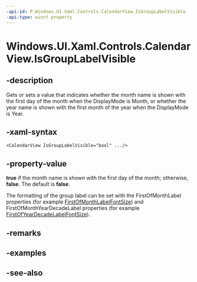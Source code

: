 ```yaml
---
-api-id: P:Windows.UI.Xaml.Controls.CalendarView.IsGroupLabelVisible
-api-type: winrt property
---
```


<!-- Property syntax
public bool IsGroupLabelVisible { get;  set; }
-->

# Windows.UI.Xaml.Controls.CalendarView.IsGroupLabelVisible

## -description
Gets or sets a value that indicates whether the month name is shown with the first day of the 
month when the DisplayMode is Month, or whether the year name is shown with the first month of the year 
when the DisplayMode is Year.



## -xaml-syntax
```xaml
<CalendarView IsGroupLabelVisible="bool" .../>
```


## -property-value
**true** if the month name is shown with the first day of the month; otherwise, **false**. The default is **false**.

The formatting of the group label can be set with the FirstOfMonthLabel properties
(for example [FirstOfMonthLabelFontSize](calendarview_firstofmonthlabelfontsize.md)) and
FirstOfMonthYearDecadeLabel properties
(for example [FirstOfYearDecadeLabelFontSize](calendarview_firstofyeardecadelabelfontsize.md)).
## -remarks

## -examples

## -see-also
